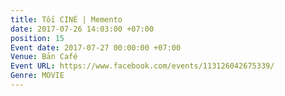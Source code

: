 ```yaml
---
title: Tối CINÉ | Memento
date: 2017-07-26 14:03:00 +07:00
position: 15
Event date: 2017-07-27 00:00:00 +07:00
Venue: Bản Café
Event URL: https://www.facebook.com/events/113126042675339/
Genre: MOVIE
---
```


